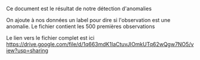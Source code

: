 
Ce document est le résultat de notre détection d'anomalies 

On ajoute à nos données un label pour dire si l'observation est une anomalie.
Le fichier contient les 500 premières observations

Le lien vers le fichier complet est ici https://drive.google.com/file/d/1q663mdK1IaCtuvJIOmkUTq62wQgw7NO5/view?usp=sharing 